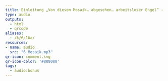```yaml
---
title: Einleitung „Von diesem Mosaik… abgesehen… arbeitsloser Engel“ - Lebenserinnerung
type: audio
outputs:
  - html
  - qrcode
aliases:
  - /k/6/10a/
resources:
- name: audio
  src: "6_Mosaik.mp3"
qr-icon: comment.svg
qr-icon-color: '#808080'
tags:
  - audio:bonus
---
```


